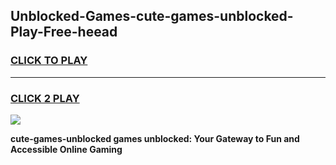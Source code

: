 
## Unblocked-Games-cute-games-unblocked-Play-Free-heead
<h3>
<a href="https://premium76.site?title=cute-games-unblocked&ref=23A">CLICK TO PLAY</a></h3>
<hr>

<h3>
<a href="https://premium76.site?title=cute-games-unblocked&ref=23A">CLICK 2 PLAY</a>
  
</h3>

<a href="https://premium76.site?title=cute-games-unblocked&ref=23A"><img src="https://clearcache.store/games.png"></a>


**cute-games-unblocked games unblocked: Your Gateway to Fun and Accessible Online Gaming**
